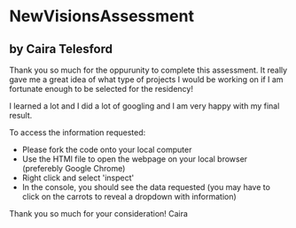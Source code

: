 # NewVisionsAssessment
## by Caira Telesford


Thank you so much for the oppurunity to complete this assessment. It really gave me a great idea of what type of projects I would be working on if I am fortunate enough to be selected for the residency!

I learned a lot and I did a lot of googling and I am very happy with my final result.


To access the information requested:
- Please fork the code onto your local computer
- Use the HTMl file to open the webpage on your local browser (preferebly Google Chrome)
- Right click and select 'inspect'
- In the console, you should see the data requested (you may have to click on the carrots to reveal a dropdown with information)

Thank you so much for your consideration!
Caira
